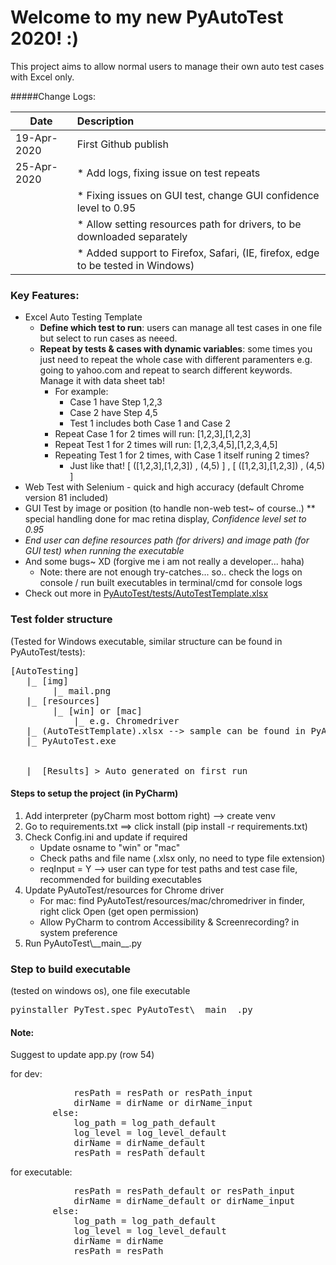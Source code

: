 # Welcome to my new PyAutoTest 2020!  :)

This project aims to allow normal users to manage their own auto test cases with Excel only.

#####Change Logs:

|Date| Description|
| ------------- |:-------------|
|19-Apr-2020| First Github publish|
|25-Apr-2020| * Add logs, fixing issue on test repeats|
| |* Fixing issues on GUI test, change GUI confidence level to 0.95 |
| |* Allow setting resources path for drivers, to be downloaded separately|
| |* Added support to Firefox, Safari, (IE, firefox, edge to be tested in Windows)|


### Key Features:
* Excel Auto Testing Template
    * **Define which test to run**: users can manage all test cases in one file but select to run cases as neeed.
    * **Repeat by tests & cases with dynamic variables**: some times you just need to repeat the whole case with different paramenters e.g. going to yahoo.com and repeat to search different keywords. Manage it with data sheet tab!
        * For example:
            * Case 1 have Step 1,2,3
            * Case 2 have Step 4,5
            * Test 1 includes both Case 1 and Case 2
        * Repeat Case 1 for 2 times will run: [1,2,3],[1,2,3]
        * Repeat Test 1 for 2 times will run: [1,2,3,4,5],[1,2,3,4,5]
        * Repeating Test 1 for 2 times, with Case 1 itself runing 2 times?
            * Just like that! [ ([1,2,3],[1,2,3]) , (4,5) ] , [ ([1,2,3],[1,2,3]) , (4,5) ]
* Web Test with Selenium - quick and high accuracy (default Chrome version 81 included)
* GUI Test by image or position (to handle non-web test~ of course..) ** special handling done for mac retina display, *Confidence level set to 0.95*
* *End user can define resources path (for drivers) and image path (for GUI test) when running the executable*
* And some bugs~ XD (forgive me i am not really a developer... haha) 
    * Note: there are not enough try-catches... so.. check the logs on console / run built executables in terminal/cmd for console logs
* Check out more in [PyAutoTest/tests/AutoTestTemplate.xlsx](./PyAutoTest/tests/AutoTestTemplate.xlsx)

### Test folder structure 
(Tested for Windows executable, similar structure can be found in PyAutoTest/tests):
<pre>
[AutoTesting]
   |_ [img]
        |_ mail.png
   |_ [resources]
        |_ [win] or [mac]
            |_ e.g. Chromedriver
   |_ (AutoTestTemplate).xlsx --> sample can be found in PyAutoTest/tests
   |_ PyAutoTest.exe
   
   
   |_ [Results] > Auto generated on first run
</pre>


#### Steps to setup the project (in PyCharm) 
1. Add interpreter (pyCharm most bottom right) --> create venv
2. Go to requirements.txt ==> click install (pip install -r requirements.txt)
3. Check Config.ini and update if required
    * Update osname to "win" or "mac"
    * Check paths and file name (.xlsx only, no need to type file extension)
    * reqInput = Y --> user can type for test paths and test case file, recommended for building executables
4. Update PyAutoTest/resources for Chrome driver
    * For mac: find PyAutoTest/resources/mac/chromedriver in finder, right click Open (get open permission)
    * Allow PyCharm to controm Accessibility & Screenrecording? in system preference
5. Run PyAutoTest\\\_\_main\_\_.py

### Step to build executable
(tested on windows os), one file executable
<pre>
pyinstaller PyTest.spec PyAutoTest\__main__.py
</pre>


#### Note:
Suggest to update app.py (row 54)

for dev:
<pre>
            resPath = resPath or resPath_input
            dirName = dirName or dirName_input
        else:
            log_path = log_path_default
            log_level = log_level_default
            dirName = dirName_default
            resPath = resPath_default
</pre>

for executable:
<pre>
            resPath = resPath_default or resPath_input
            dirName = dirName_default or dirName_input
        else:
            log_path = log_path_default
            log_level = log_level_default
            dirName = dirName
            resPath = resPath
</pre>
